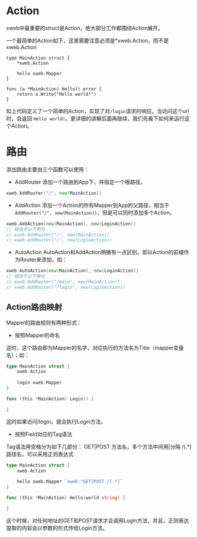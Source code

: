 # Action
xweb中最重要的struct是Action，绝大部分工作都围绕Action展开。

一个最简单的Action如下，这里需要注意必须是*xweb.Action，而不是xweb.Action
```
type MainAction struct {
    *xweb.Action

    hello xweb.Mapper
}

func (a *MainAction) Hello() error {
    return a.Write("Hello world!")
}

```

如上代码定义了一个简单的Action，实现了对`/login`请求的响应。当访问这个url时，会返回
`Hello world!`。更详细的讲解后面再继续，我们先看下如何来运行这个Action。

# 路由

添加路由主要由三个函数可以使用：

* AddRouter
添加一个路由到App下，并指定一个根路径。

```Go
xweb.AddRouter("/", new(MainAction))
```

* AddAction
添加一个Action的所有Mapper到App的父路径，相当于`AddRouter("/", new(MainAction))`，但是可以同时添加多个Action。

```Go
xweb.AddAction(new(MainAction), new(LoginAction))
// 相当于以下两句
// xweb.AddRouter("/", new(MainAction))
// xweb.AddRouter("/", new(LoginAction))
```

* AutoAction
AutoAction和AddAction稍微有一点区别，即以Action的前缀作为Router来添加，如：

```Go
xweb.AutoAction(new(MainAction), new(LoginAction))
// 相当于以下两句
// xweb.AddRouter("/main", new(MainAction))
// xweb.AddRouter("/login", new(LoginAction))
```

## Action路由映射

Mapper的路由规则有两种形式：

* 按照Mapper的命名

这时，这个路由即为Mapper的名字，对应执行的方法名为Title（mapper变量名）；如：
```Go
type MainAction struct {
    xweb.Action
    
    login xweb.Mapper
}

func (this *MainAction) Login() {

}
```
这时如果访问/login，就会执行Login方法。

* 按照Field对应的Tag语法

Tag语法用空格分为如下几部分：
GET|POST        方法名，多个方法中间用|分隔
/(.*)           路径名，可以采用正则表达式

```Go
type MainAction struct {
    xweb.Action
    
    hello xweb.Mapper `xweb:"GET|POST /(.*)`
}

func (this *MainAction) Hello(world string) {

}
```
这个时候，对任何地址的GET和POST请求才会调用Login方法，并且，正则表达提取的内容会以参数的形式传给Login方法。